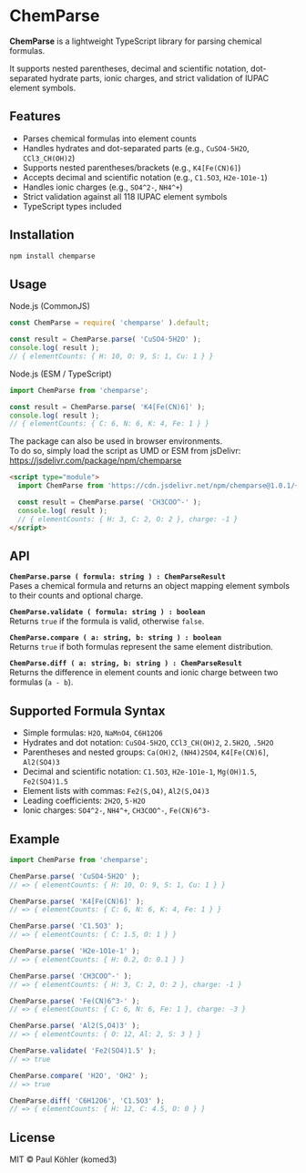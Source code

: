 # ChemParse

**ChemParse** is a lightweight TypeScript library for parsing chemical formulas.

It supports nested parentheses, decimal and scientific notation, dot-separated hydrate parts, ionic charges, and strict validation of IUPAC element symbols.

## Features

- Parses chemical formulas into element counts
- Handles hydrates and dot-separated parts (e.g., `CuSO4·5H2O`, `CCl3_CH(OH)2`)
- Supports nested parentheses/brackets (e.g., `K4[Fe(CN)6]`)
- Accepts decimal and scientific notation (e.g., `C1.5O3`, `H2e-1O1e-1`)
- Handles ionic charges (e.g., `SO4^2-`, `NH4^+`)
- Strict validation against all 118 IUPAC element symbols
- TypeScript types included

## Installation

```bash
npm install chemparse
```

## Usage

Node.js (CommonJS)

```js
const ChemParse = require( 'chemparse' ).default;

const result = ChemParse.parse( 'CuSO4·5H2O' );
console.log( result );
// { elementCounts: { H: 10, O: 9, S: 1, Cu: 1 } }
```

Node.js (ESM / TypeScript)

```js
import ChemParse from 'chemparse';

const result = ChemParse.parse( 'K4[Fe(CN)6]' );
console.log( result );
// { elementCounts: { C: 6, N: 6, K: 4, Fe: 1 } }
```

The package can also be used in browser environments.  
To do so, simply load the script as UMD or ESM from jsDelivr:  
https://jsdelivr.com/package/npm/chemparse

```html
<script type="module">
  import ChemParse from 'https://cdn.jsdelivr.net/npm/chemparse@1.0.1/+esm'

  const result = ChemParse.parse( 'CH3COO^-' );
  console.log( result );
  // { elementCounts: { H: 3, C: 2, O: 2 }, charge: -1 }
</script>
```

## API

**`ChemParse.parse ( formula: string ) : ChemParseResult`**  
Pases a chemical formula and returns an object mapping element symbols to their counts and optional charge.

**`ChemParse.validate ( formula: string ) : boolean`**  
Returns `true` if the formula is valid, otherwise `false`.

**`ChemParse.compare ( a: string, b: string ) : boolean`**  
Returns `true` if both formulas represent the same element distribution.

**`ChemParse.diff ( a: string, b: string ) : ChemParseResult`**  
Returns the difference in element counts and ionic charge between two formulas (`a - b`).

## Supported Formula Syntax

- Simple formulas: `H2O`, `NaMnO4`, `C6H12O6`
- Hydrates and dot notation: `CuSO4·5H2O`, `CCl3_CH(OH)2`, `2.5H2O`, `.5H2O`
- Parentheses and nested groups: `Ca(OH)2`, `(NH4)2SO4`, `K4[Fe(CN)6]`, `Al2(SO4)3`
- Decimal and scientific notation: `C1.5O3`, `H2e-1O1e-1`, `Mg(OH)1.5`, `Fe2(SO4)1.5`
- Element lists with commas: `Fe2(S,O4)`, `Al2(S,O4)3`
- Leading coefficients: `2H2O`, `5·H2O`
- Ionic charges: `SO4^2-`, `NH4^+`, `CH3COO^-`, `Fe(CN)6^3-`

## Example

```js
import ChemParse from 'chemparse';

ChemParse.parse( 'CuSO4·5H2O' );
// => { elementCounts: { H: 10, O: 9, S: 1, Cu: 1 } }

ChemParse.parse( 'K4[Fe(CN)6]' );
// => { elementCounts: { C: 6, N: 6, K: 4, Fe: 1 } }

ChemParse.parse( 'C1.5O3' );
// => { elementCounts: { C: 1.5, O: 1 } }

ChemParse.parse( 'H2e-1O1e-1' );
// => { elementCounts: { H: 0.2, O: 0.1 } }

ChemParse.parse( 'CH3COO^-' );
// => { elementCounts: { H: 3, C: 2, O: 2 }, charge: -1 }

ChemParse.parse( 'Fe(CN)6^3-' );
// => { elementCounts: { C: 6, N: 6, Fe: 1 }, charge: -3 }

ChemParse.parse( 'Al2(S,O4)3' );
// => { elementCounts: { O: 12, Al: 2, S: 3 } }

ChemParse.validate( 'Fe2(SO4)1.5' );
// => true

ChemParse.compare( 'H2O', 'OH2' );
// => true

ChemParse.diff( 'C6H12O6', 'C1.5O3' );
// => { elementCounts: { H: 12, C: 4.5, O: 0 } }
```

## License

MIT © Paul Köhler (komed3)